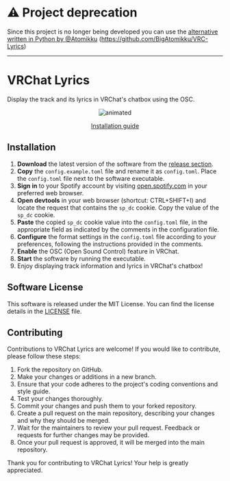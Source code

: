 # ⚠️ Project deprecation
Since this project is no longer being developed you can use the <a href="https://github.com/BigAtomikku/VRC-Lyrics">alternative written in Python by @Atomikku</a> (https://github.com/BigAtomikku/VRC-Lyrics) 

---

# VRChat Lyrics
Display the track and its lyrics in VRChat's chatbox using the OSC.

<p align="center">
  <img src="https://media.jsopn.com/2023/06/rusk-supremacy.gif" alt="animated" />
</p>
<p align="center">
  <a href="https://www.youtube.com/watch?v=E9Z8QYMoFHg">Installation guide</a>
</p>

## Installation
1. **Download** the latest version of the software from the [release section](https://github.com/jsopn/vrc-lyrics/releases).
2. **Copy** the `config.example.toml` file and rename it as `config.toml`. Place the `config.toml` file next to the software executable.
3. **Sign in** to your Spotify account by visiting [open.spotify.com](https://open.spotify.com) in your preferred web browser.
4. **Open devtools** in your web browser (shortcut: CTRL+SHIFT+I) and locate the request that contains the `sp_dc` cookie. Copy the value of the `sp_dc` cookie.
5. **Paste** the copied `sp_dc` cookie value into the `config.toml` file, in the appropriate field as indicated by the comments in the configuration file.
6. **Configure** the format settings in the `config.toml` file according to your preferences, following the instructions provided in the comments.
7. **Enable** the OSC (Open Sound Control) feature in VRChat.
8. **Start** the software by running the executable.
9. Enjoy displaying track information and lyrics in VRChat's chatbox!

## Software License
This software is released under the MIT License. You can find the license details in the [LICENSE](LICENSE) file.

## Contributing
Contributions to VRChat Lyrics are welcome! If you would like to contribute, please follow these steps:
1. Fork the repository on GitHub.
2. Make your changes or additions in a new branch.
3. Ensure that your code adheres to the project's coding conventions and style guide.
4. Test your changes thoroughly.
5. Commit your changes and push them to your forked repository.
6. Create a pull request on the main repository, describing your changes and why they should be merged.
7. Wait for the maintainers to review your pull request. Feedback or requests for further changes may be provided.
8. Once your pull request is approved, it will be merged into the main repository.

Thank you for contributing to VRChat Lyrics! Your help is greatly appreciated.
